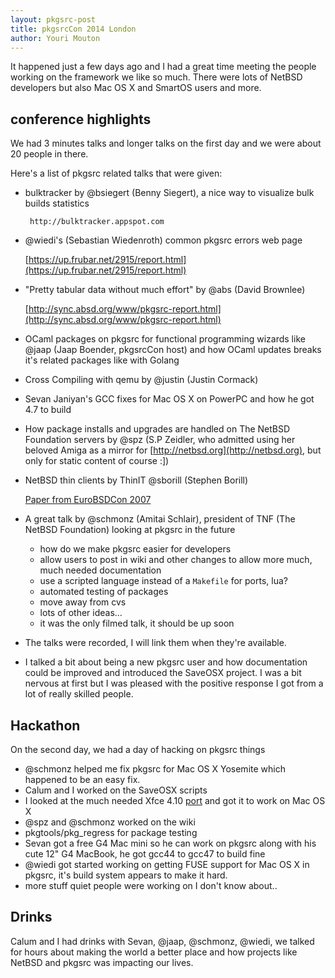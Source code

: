 ```yaml
---
layout: pkgsrc-post
title: pkgsrcCon 2014 London
author: Youri Mouton
---
```


It happened just a few days ago and I had a great time meeting the people working on the framework we like so much. There were lots of NetBSD developers but also Mac OS X and SmartOS users and more.

## conference highlights

We had 3 minutes talks and longer talks on the first day and we were about 20 people in there.

Here's a list of pkgsrc related talks that were given:

- bulktracker by @bsiegert (Benny Siegert), a nice way to visualize bulk builds statistics

       http://bulktracker.appspot.com


- @wiedi's (Sebastian Wiedenroth) common pkgsrc errors web page 

	[https://up.frubar.net/2915/report.html](https://up.frubar.net/2915/report.html)

- "Pretty tabular data without much effort" by @abs  (David Brownlee)

	[http://sync.absd.org/www/pkgsrc-report.html](http://sync.absd.org/www/pkgsrc-report.html)

- OCaml packages on pkgsrc for functional programming wizards like @jaap (Jaap Boender, pkgsrcCon host) and how OCaml updates breaks it's related packages like with Golang

- Cross Compiling with qemu by @justin (Justin Cormack)

- Sevan Janiyan's GCC fixes for Mac OS X on PowerPC and how he got 4.7 to build

- How package installs and upgrades are handled on The NetBSD Foundation servers by @spz (S.P Zeidler, who admitted using her beloved Amiga as a mirror for [http://netbsd.org](http://netbsd.org), but only for static content of course :])

- NetBSD thin clients by ThinIT @sborill (Stephen Borill)

	[Paper from EuroBSDCon 2007](http://www.bsdcan.org/2009/schedule/attachments/77_BuildingProductsWithNetBSDthin-clients-Stephen-Borrill.pdf)

- A great talk by @schmonz (Amitai Schlair), president of TNF (The NetBSD Foundation) looking at pkgsrc in the future
	- how do we make pkgsrc easier for developers 
 	- allow users to post in wiki and other changes to allow more much, much needed documentation
  	- use a scripted language instead of a `Makefile` for ports, lua?
   - automated testing of packages
   - move away from cvs 
   - lots of other ideas...
   - it was the only filmed talk, it should be up soon 
- The talks were recorded, I will link them when they're available.

- I talked a bit about being a new pkgsrc user and how documentation could be improved and introduced the SaveOSX project. I was a bit nervous at first but I was pleased with the positive response I got from a lot of really skilled people.

## Hackathon

On the second day, we had a day of hacking on pkgsrc things

- @schmonz helped me fix pkgsrc for Mac OS X Yosemite which happened to be an easy fix.
- Calum and I worked on the SaveOSX scripts 
- I looked at the much needed Xfce 4.10 [port](https://github.com/NetBSDfr/xfce4) and got it to work on Mac OS  X
- @spz and @schmonz worked on the wiki
- pkgtools/pkg_regress for package testing
- Sevan got a free G4 Mac mini so he can work on pkgsrc along with his cute 12" G4 MacBook, he got gcc44 to gcc47 to build fine
- @wiedi got started working on getting FUSE support for Mac OS X in pkgsrc, it's build system appears to make it hard.
- more stuff quiet people were working on I don't know about..

## Drinks

Calum and I had drinks with Sevan, @jaap, @schmonz, @wiedi, we talked for hours about making the world a better place and how projects like NetBSD and pkgsrc was impacting our lives.
